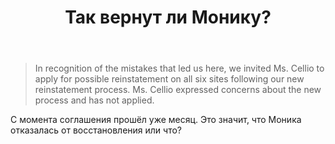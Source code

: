 ﻿---
title: "Так вернут ли Монику?"
se.owner.user_id: 337540
se.owner.display_name: "Victor VosMottor"
se.owner.link: "https://ru.meta.stackoverflow.com/users/337540/victor-vosmottor"
se.link: "https://ru.meta.stackoverflow.com/questions/10135/%d0%a2%d0%b0%d0%ba-%d0%b2%d0%b5%d1%80%d0%bd%d1%83%d1%82-%d0%bb%d0%b8-%d0%9c%d0%be%d0%bd%d0%b8%d0%ba%d1%83"
se.question_id: 10135
se.post_type: question
---
<blockquote>
  <p>In recognition of the mistakes that led us here, we invited Ms. Cellio to apply for possible reinstatement on all six sites following our new reinstatement process. Ms. Cellio expressed concerns about the new process and has not applied.</p>
</blockquote>

<p>С момента соглашения прошёл уже месяц. Это значит, что Моника отказалась от восстановления или что?</p>
